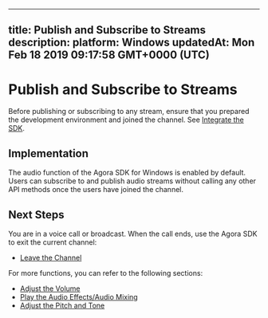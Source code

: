 
---
title: Publish and Subscribe to Streams
description: 
platform: Windows
updatedAt: Mon Feb 18 2019 09:17:58 GMT+0000 (UTC)
---
# Publish and Subscribe to Streams
Before publishing or subscribing to any stream, ensure that you prepared the development environment and joined the channel. See [Integrate the SDK](../../en/Voice/windows_video.md).

## Implementation
The audio function of the Agora SDK for Windows is enabled by default. Users can subscribe to and publish audio streams without calling any other API methods once the users have joined the channel.

## Next Steps
You are in a voice call or broadcast. When the call ends, use the Agora SDK to exit the current channel:

- [Leave the Channel](../../en/Voice/leave_windows.md)

For more functions, you can refer to the following sections:

- [Adjust the Volume](../../en/Voice/volume_windows.md)
- [Play the Audio Effects/Audio Mixing](../../en/Voice/effect_mixing_windows.md)
- [Adjust the Pitch and Tone](../../en/Voice/voice_effect_windows.md)
